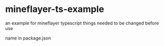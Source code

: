 # mineflayer-ts-example

an example for mineflayer typescript
things needed to be changed before use

name in package.json

